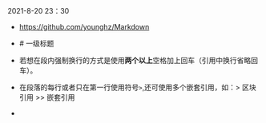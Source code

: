 2021-8-20 23：30

- https://github.com/younghz/Markdown

- \# 一级标题

- 若想在段内强制换行的方式是使用**两个以上**空格加上回车（引用中换行省略回车）。

- 在段落的每行或者只在第一行使用符号`>`,还可使用多个嵌套引用，如：\> 区块引用 \>> 嵌套引用

- 